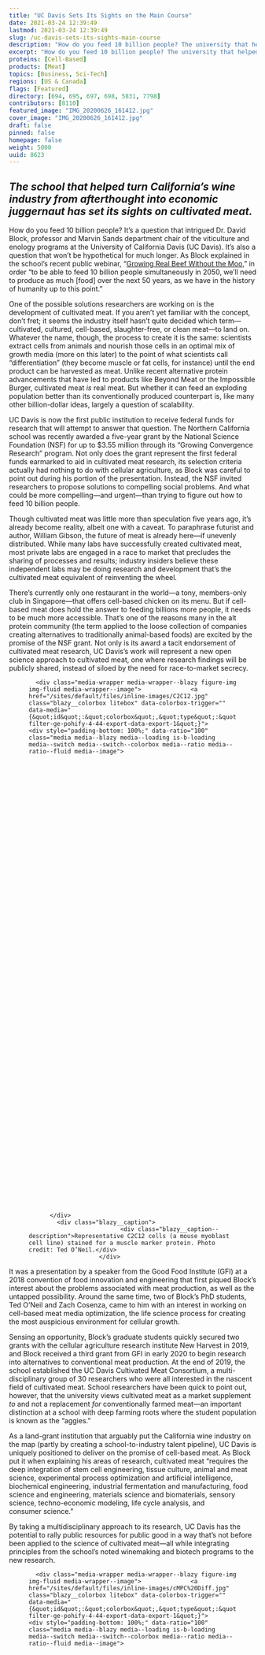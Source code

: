 ```yaml
---
title: "UC Davis Sets Its Sights on the Main Course"
date: 2021-03-24 12:39:49
lastmod: 2021-03-24 12:39:49
slug: /uc-davis-sets-its-sights-main-course
description: "How do you feed 10 billion people? The university that helped turn California’s wine industry from afterthought into economic juggernaut has set its sights on cultivated meat."
excerpt: "How do you feed 10 billion people? The university that helped turn California’s wine industry from afterthought into economic juggernaut has set its sights on cultivated meat."
proteins: [Cell-Based]
products: [Meat]
topics: [Business, Sci-Tech]
regions: [US & Canada]
flags: [Featured]
directory: [694, 695, 697, 698, 5831, 7798]
contributors: [8110]
featured_image: "IMG_20200626_161412.jpg"
cover_image: "IMG_20200626_161412.jpg"
draft: false
pinned: false
homepage: false
weight: 5000
uuid: 8623
---
```

<h2><em>The school that helped turn California’s wine industry from afterthought into economic juggernaut has set its sights on cultivated meat.</em></h2>

<p>How do you feed 10 billion people? It’s a question that intrigued Dr. David Block, professor and Marvin Sands department chair of the viticulture and enology programs at the University of California Davis (UC Davis). It’s also a question that won’t be hypothetical for much longer. As Block explained in the school’s recent public webinar, “<a href="https://youtu.be/FYy26D5jg7Q" target="_blank">Growing Real Beef Without the Moo</a>,” in order “to be able to feed 10 billion people simultaneously in 2050, we’ll need to produce as much [food] over the next 50 years, as we have in the history of humanity up to this point.”</p>

<p>One of the possible solutions researchers are working on is the development of cultivated meat. If you aren’t yet familiar with the concept, don’t fret; it seems the industry itself hasn’t quite decided which term—cultivated, cultured, cell-based, slaughter-free, or clean meat—to land on. Whatever the name, though, the process to create it is the same: scientists extract cells from animals and nourish those cells in an optimal mix of growth media (more on this later) to the point of what scientists call “differentiation” (they become muscle or fat cells, for instance) until the end product can be harvested as meat. Unlike recent alternative protein advancements that have led to products like Beyond Meat or the Impossible Burger, cultivated meat <em>is</em> real meat. But whether it can feed an exploding population better than its conventionally produced counterpart is, like many other billion-dollar ideas, largely a question of scalability.</p>

<p>UC Davis is now the first public institution to receive federal funds for research that will attempt to answer that question. The Northern California school was recently awarded a five-year grant by the National Science Foundation (NSF) for up to $3.55 million through its “Growing Convergence Research” program. Not only does the grant represent the first federal funds earmarked to aid in cultivated meat research, its selection criteria actually had nothing to do with cellular agriculture, as Block was careful to point out during his portion of the presentation. Instead, the NSF invited researchers to propose solutions to compelling social problems. And what could be more compelling—and urgent—than trying to figure out how to feed 10 billion people.</p>

<p>Though cultivated meat was little more than speculation five years ago, it’s already become reality, albeit one with a caveat. To paraphrase futurist and author, William Gibson, the future of meat is already here—if unevenly distributed. While many labs have successfully created cultivated meat, most private labs are engaged in a race to market that precludes the sharing of processes and results; industry insiders believe these independent labs may be doing research and development that’s the cultivated meat equivalent of reinventing the wheel.</p>

<p>There’s currently only one restaurant in the world—a tony, members-only club in Singapore—that offers cell-based chicken on its menu. But if cell-based meat does hold the answer to feeding billions more people, it needs to be much more accessible. That’s one of the reasons many in the alt protein community (the term applied to the loose collection of companies creating alternatives to traditionally animal-based foods) are excited by the promise of the NSF grant. Not only is its award a tacit endorsement of cultivated meat research, UC Davis’s work will represent a new open science approach to cultivated meat, one where research findings will be publicly shared, instead of siloed by the need for race-to-market secrecy.</p>

<figure class="figure">
  




      <div class="media-wrapper media-wrapper--blazy figure-img img-fluid media-wrapper--image">              <a href="/sites/default/files/inline-images/C2C12.jpg" class="blazy__colorbox litebox" data-colorbox-trigger="" data-media="{&quot;id&quot;:&quot;colorbox&quot;,&quot;type&quot;:&quot;image&quot;,&quot;width&quot;:1060,&quot;height&quot;:1060,&quot;rel&quot;:&quot;blazy-filter-ge-pohify-4-44-export-data-export-1&quot;}">      <div style="padding-bottom: 100%;" data-ratio="100" class="media media--blazy media--loading is-b-loading media--switch media--switch--colorbox media--ratio media--ratio--fluid media--image">
<img alt="Representative C2C12 cells (a mouse myoblast cell line) stained for a muscle marker protein. Photo credit: Ted O'Neil." title="C2C12.jpg" class="media__image media__element b-lazy img-fluid" data-entity-uuid="f90b8934-26d8-4ecf-a3db-d37f9532c194" data-src="/sites/default/files/styles/1200x900_4_3/public/inline-images/C2C12.jpg?itok=mwIL0g4F" src="data:image/svg+xml;charset=utf-8,%3Csvg%20xmlns%3D'http%3A%2F%2Fwww.w3.org%2F2000%2Fsvg'%20viewBox%3D'0%200%20900%20900'%2F%3E" width="900" height="900" loading="lazy" typeof="foaf:Image" />
        <span class="media__icon media__icon--litebox"></span></div>
  </a>

                
          </div>  
            <div class="blazy__caption">
                              <div class="blazy__caption--description">Representative C2C12 cells (a mouse myoblast cell line) stained for a muscle marker protein. Photo credit: Ted O’Neil.</div>
                        </div>
      


      
  </figure>

<p>It was a presentation by a speaker from the Good Food Institute (GFI) at a 2018 convention of food innovation and engineering that first piqued Block’s interest about the problems associated with meat production, as well as the untapped possibility. Around the same time, two of Block’s PhD students, Ted O’Neil and Zach Cosenza, came to him with an interest in working on cell-based meat media optimization, the life science process for creating the most auspicious environment for cellular growth.</p>

<p>Sensing an opportunity, Block’s graduate students quickly secured two grants with the cellular agriculture research institute New Harvest in 2019, and Block received a third grant from GFI in early 2020 to begin research into alternatives to conventional meat production. At the end of 2019, the school established the UC Davis Cultivated Meat Consortium, a multi-disciplinary group of 30 researchers who were all interested in the nascent field of cultivated meat. School researchers have been quick to point out, however, that the university views cultivated meat as a market supplement <em>to</em> and not a replacement <em>for </em>conventionally farmed meat—an important distinction at a school with deep farming roots where the student population is known as the “aggies.”</p>

<p>As a land-grant institution that arguably put the California wine industry on the map (partly by creating a school-to-industry talent pipeline), UC Davis is uniquely positioned to deliver on the promise of cell-based meat. As Block put it when explaining his areas of research, cultivated meat “requires the deep integration of stem cell engineering, tissue culture, animal and meat science, experimental process optimization and artificial intelligence, biochemical engineering, industrial fermentation and manufacturing, food science and engineering, materials science and biomaterials, sensory science, techno-economic modeling, life cycle analysis, and consumer science.”</p>

<p>By taking a multidisciplinary approach to its research, UC Davis has the potential to rally public resources for public good in a way that’s not before been applied to the science of cultivated meat—all while integrating principles from the school’s noted winemaking and biotech programs to the new research.</p>

<figure class="figure">
  




      <div class="media-wrapper media-wrapper--blazy figure-img img-fluid media-wrapper--image">              <a href="/sites/default/files/inline-images/cMPC%20Diff.jpg" class="blazy__colorbox litebox" data-colorbox-trigger="" data-media="{&quot;id&quot;:&quot;colorbox&quot;,&quot;type&quot;:&quot;image&quot;,&quot;width&quot;:2048,&quot;height&quot;:2048,&quot;rel&quot;:&quot;blazy-filter-ge-pohify-4-44-export-data-export-1&quot;}">      <div style="padding-bottom: 100%;" data-ratio="100" class="media media--blazy media--loading is-b-loading media--switch media--switch--colorbox media--ratio media--ratio--fluid media--image">
<img alt="Differentiated primary chicken muscle cells stained for a muscle marker protein. Photo credit: Ted O'Neil." title="cMPC Diff.jpg" class="media__image media__element b-lazy img-fluid" data-entity-uuid="80d829bf-a19f-4b24-8148-0f4ef1227dda" data-src="/sites/default/files/styles/1200x900_4_3/public/inline-images/cMPC%20Diff.jpg?itok=xw4pXVl3" src="data:image/svg+xml;charset=utf-8,%3Csvg%20xmlns%3D'http%3A%2F%2Fwww.w3.org%2F2000%2Fsvg'%20viewBox%3D'0%200%20900%20900'%2F%3E" width="900" height="900" loading="lazy" typeof="foaf:Image" />
        <span class="media__icon media__icon--litebox"></span></div>
  </a>

                
          </div>  
            <div class="blazy__caption">
                              <div class="blazy__caption--description">Differentiated primary chicken muscle cells stained for a muscle marker protein. Photo credit: Ted O’Neil.</div>
                        </div>
      


      
  </figure>

<p>Aside from the promise of what open research could mean to the advancement of cultivated meat, the product may also benefit from a surprisingly well-worn path to regulatory approval. As Eric Schulze, vice president of product and regulation at cell-based meat startup Memphis Meats and co-presenter alongside Dr. Block at the recent presentation, noted, “The FDA and USDA are not doing anything new [with regard to future product regulation]. They’re using existing pathways to regulate the safety of these products.” So while the idea of cultivated meat may require some consumer education to get potential customers to see it as something other than “lab-grown meat” (a term the industry abhors), the actual scientific processes at play are not unknown to the federal regulators who’ll be assessing its safety.</p>

<p>According to Dr. Denneal Jamison-McClung, Director of the UC Davis Biotech Program and co-founder of the UC Davis Cultivated Meat Consortium, “A lot of the technologies around cellular meat are things that have been adapted from other biotech industries like industrial enzymes or […] tissue culture for biomedical purposes.”</p>

<p>Those industries, however, tend to have much deeper pockets than their food counterparts and product costs offset by insurers. So while we may be inching closer to the day a few years from now when we can pick up a pound of cultivated ground beef at the store, the price will need to be within reach for the average consumer.</p>

<p>Before cultivated meat arrives in supermarkets though, its viability is going to be tested, not just by regulators and consumer tastes but by its own current limitations. The Davis team, for instance, has several objectives they’ll be expected to meet over the next five years of the grant, including, “developing stable stem cell lines from which cultivated meat can be grown; developing inexpensive, plant-based media in which to grow the cells; and assessing the nutritional value, stability and sensory qualities of cultivated meat products.” Each of these presents its own daunting use-case scenario challenges that will need to be anticipated and overcome.</p>

<p>One of the most pressing issues surrounding cultivated meat research is the industry’s current reliance on the use of fetal bovine serum (FBS) as the most commonly used supplement in the nutrient broth where cells are cultured—a step in the development of cell lines that needs to happen for an undifferentiated animal cell to ultimately grow and become the tissue we recognize as meat. Currently, the extraction procedure is not just prohibitively expensive, it’s a byproduct of the slaughtering process, meaning a calf still has to die in order for researchers to use its fetal blood to create the FBS that’s used to cultivate cells. The FBS issue is something almost everyone in the cultivated meat industry seems to be working on in order to create a scalable alternative to its use.</p>

<figure class="figure">
  




      <div class="media-wrapper media-wrapper--blazy figure-img img-fluid media-wrapper--image">              <a href="/sites/default/files/inline-images/20200626_160432_1.jpg" class="blazy__colorbox litebox" data-colorbox-trigger="" data-media="{&quot;id&quot;:&quot;colorbox&quot;,&quot;type&quot;:&quot;image&quot;,&quot;width&quot;:2032,&quot;height&quot;:1524,&quot;rel&quot;:&quot;blazy-filter-ge-pohify-4-44-export-data-export-1&quot;}">      <div style="padding-bottom: 75%;" data-ratio="75" class="media media--blazy media--loading is-b-loading media--switch media--switch--colorbox media--ratio media--ratio--fluid media--image">
<img alt="PhD student Ted OâNeil working on cell media optimization for cultured meat in Professors David Block and Keith Baarâs lab. Photo credit: Ted O'Neil." title="20200626_160432_1.jpg" class="media__image media__element b-lazy img-fluid" data-entity-uuid="5d367655-d68e-4bb4-b57c-599aa3a3743d" data-src="/sites/default/files/styles/1200x900_4_3/public/inline-images/20200626_160432_1.jpg?itok=VZbKxoiS" src="data:image/svg+xml;charset=utf-8,%3Csvg%20xmlns%3D'http%3A%2F%2Fwww.w3.org%2F2000%2Fsvg'%20viewBox%3D'0%200%201200%20900'%2F%3E" width="1200" height="900" loading="lazy" typeof="foaf:Image" />
        <span class="media__icon media__icon--litebox"></span></div>
  </a>

                
          </div>  
            <div class="blazy__caption">
                              <div class="blazy__caption--description">PhD student Ted O’Neil working on cell media optimization for cultured meat in Professors David Block and Keith Baar’s lab. Photo credit: Ted O’Neil.</div>
                        </div>
      


      
  </figure>

<p>As to the nutritional value and sensory qualities, the UC Davis team seems to be taking a pragmatic and consumer-centric approach. As Dr. Jamison-McClung put it when sharing some of the discussion among researchers, the hope is that “startup companies in this space realize that they are a food company, because a lot of time they talk like they are a tech company, like traditional biotech. And to some extent that’s true but you really, ultimately, are a food company and if nobody wants your food, they’re not really going to stay in business.”</p>

<p>And while UC Davis doesn’t have to worry about staying in business, it’s evident that members of its academic consortium share an appreciation for both the spotlight and the pressure the grant puts on their research and its urgency. The hope is, though, that by becoming an academic nexus for cultivated meat research and by sharing key findings, the whole industry can move much faster—and we’ll be that much closer to having another option on the dinner table.</p>
